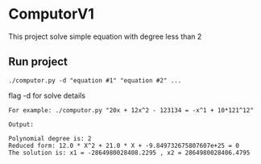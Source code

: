 # ComputorV1

This project solve simple equation with degree less than 2

## Run project
```
./computor.py -d "equation #1" "equation #2" ...
```
flag -d for solve details
```
For example: ./computor.py "20x + 12x^2 - 123134 = -x^1 + 10*121^12"

Output:

Polynomial degree is: 2
Reduced form: 12.0 * X^2 + 21.0 * X + -9.849732675807607e+25 = 0
The solution is: x1 = -2864980028408.2295 , x2 = 2864980028406.4795
```
